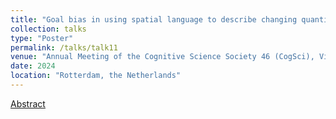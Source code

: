 ```yaml
---
title: "Goal bias in using spatial language to describe changing quantities"
collection: talks
type: "Poster"
permalink: /talks/talk11
venue: "Annual Meeting of the Cognitive Science Society 46 (CogSci), Vinicius Macuch Silva, Alexandra Lorson, Greg Woodin, Bodo Winter"
date: 2024
location: "Rotterdam, the Netherlands"
---
```

[Abstract](https://escholarship.org/uc/item/01z48019)
